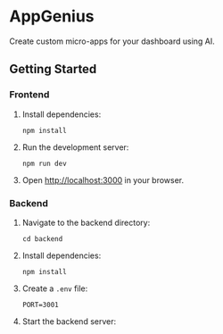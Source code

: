# AppGenius

Create custom micro-apps for your dashboard using AI.

## Getting Started

### Frontend

1. Install dependencies:
   ```
   npm install
   ```

2. Run the development server:
   ```
   npm run dev
   ```

3. Open [http://localhost:3000](http://localhost:3000) in your browser.

### Backend

1. Navigate to the backend directory:
   ```
   cd backend
   ```

2. Install dependencies:
   ```
   npm install
   ```

3. Create a `.env` file:
   ```
   PORT=3001
   ```

4. Start the backend server:
   ```
